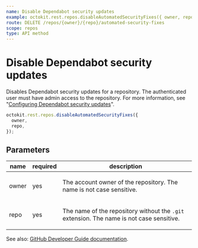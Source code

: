 ```yaml
---
name: Disable Dependabot security updates
example: octokit.rest.repos.disableAutomatedSecurityFixes({ owner, repo })
route: DELETE /repos/{owner}/{repo}/automated-security-fixes
scope: repos
type: API method
---
```


# Disable Dependabot security updates

Disables Dependabot security updates for a repository. The authenticated user must have admin access to the repository. For more information, see "[Configuring Dependabot security updates](https://docs.github.com/articles/configuring-automated-security-fixes)".

```js
octokit.rest.repos.disableAutomatedSecurityFixes({
  owner,
  repo,
});
```

## Parameters

<table>
  <thead>
    <tr>
      <th>name</th>
      <th>required</th>
      <th>description</th>
    </tr>
  </thead>
  <tbody>
    <tr><td>owner</td><td>yes</td><td>

The account owner of the repository. The name is not case sensitive.

</td></tr>
<tr><td>repo</td><td>yes</td><td>

The name of the repository without the `.git` extension. The name is not case sensitive.

</td></tr>
  </tbody>
</table>

See also: [GitHub Developer Guide documentation](https://docs.github.com/rest/repos/repos#disable-dependabot-security-updates).
